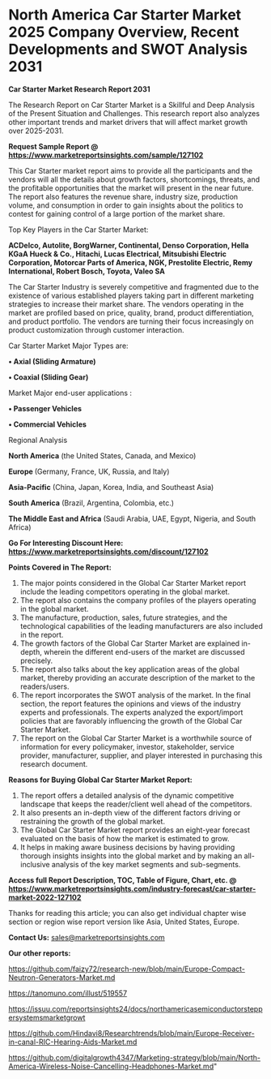 # North America Car Starter Market 2025 Company Overview, Recent Developments and SWOT Analysis 2031

<strong>Car Starter Market Research Report 2031</strong>

The Research Report on Car Starter Market is a Skillful and Deep Analysis of the Present Situation and Challenges. This research report also analyzes other important trends and market drivers that will affect market growth over 2025-2031.

<strong>Request Sample Report @ <a href=https://www.marketreportsinsights.com/sample/127102>https://www.marketreportsinsights.com/sample/127102</a></strong>

This Car Starter market report aims to provide all the participants and the vendors will all the details about growth factors, shortcomings, threats, and the profitable opportunities that the market will present in the near future. The report also features the revenue share, industry size, production volume, and consumption in order to gain insights about the politics to contest for gaining control of a large portion of the market share.

Top Key Players in the Car Starter Market:

<strong>ACDelco, Autolite, BorgWarner, Continental, Denso Corporation, Hella KGaA Hueck & Co., Hitachi, Lucas Electrical, Mitsubishi Electric Corporation, Motorcar Parts of America, NGK, Prestolite Electric, Remy International, Robert Bosch, Toyota, Valeo SA</strong>

The Car Starter Industry is severely competitive and fragmented due to the existence of various established players taking part in different marketing strategies to increase their market share. The vendors operating in the market are profiled based on price, quality, brand, product differentiation, and product portfolio. The vendors are turning their focus increasingly on product customization through customer interaction.

Car Starter Market Major Types are:

<strong>• Axial (Sliding Armature)

• Coaxial (Sliding Gear)</strong>

Market Major end-user applications :

<strong>• Passenger Vehicles

• Commercial Vehicles</strong>

Regional Analysis

</u><strong><b>North America</b></strong> (the United States, Canada, and Mexico)

<strong><b>Europe </b></strong>(Germany, France, UK, Russia, and Italy)

<strong><b>Asia-Pacific</b></strong> (China, Japan, Korea, India, and Southeast Asia)

<strong><b>South America</b></strong> (Brazil, Argentina, Colombia, etc.)

<strong><b>The Middle East and Africa</b></strong> (Saudi Arabia, UAE, Egypt, Nigeria, and South Africa)

<strong>Go For Interesting Discount Here: <a href=https://www.marketreportsinsights.com/discount/127102>https://www.marketreportsinsights.com/discount/127102</a></strong>

<strong>Points Covered in The Report:</strong>
<ol>
  <li>The major points considered in the Global Car Starter Market report include the leading competitors operating in the global market.</li>
  <li>The report also contains the company profiles of the players operating in the global market.</li>
  <li>The manufacture, production, sales, future strategies, and the technological capabilities of the leading manufacturers are also included in the report.</li>
  <li>The growth factors of the Global Car Starter Market are explained in-depth, wherein the different end-users of the market are discussed precisely.</li>
  <li>The report also talks about the key application areas of the global market, thereby providing an accurate description of the market to the readers/users.</li>
  <li>The report incorporates the SWOT analysis of the market. In the final section, the report features the opinions and views of the industry experts and professionals. The experts analyzed the export/import policies that are favorably influencing the growth of the Global Car Starter Market.</li>
  <li>The report on the Global Car Starter Market is a worthwhile source of information for every policymaker, investor, stakeholder, service provider, manufacturer, supplier, and player interested in purchasing this research document.</li>
</ol>
<strong>Reasons for Buying Global Car Starter Market Report:</strong>

<ol>
  <li>The report offers a detailed analysis of the dynamic competitive landscape that keeps the reader/client well ahead of the competitors.</li>
  <li>It also presents an in-depth view of the different factors driving or restraining the growth of the global market.</li>
  <li>The Global Car Starter Market report provides an eight-year forecast evaluated on the basis of how the market is estimated to grow.</li>
  <li>It helps in making aware business decisions by having providing thorough insights insights into the global market and by making an all-inclusive analysis of the key market segments and sub-segments.</li>
</ol>
<strong>Access full Report Description, TOC, Table of Figure, Chart, etc. @ <a href=https://www.marketreportsinsights.com/industry-forecast/car-starter-market-2022-127102>https://www.marketreportsinsights.com/industry-forecast/car-starter-market-2022-127102</a></strong>


Thanks for reading this article; you can also get individual chapter wise section or region wise report version like Asia, United States, Europe.

<strong>Contact Us:</strong>
sales@marketreportsinsights.com

<strong>Our other reports:</strong>

<a href=https://github.com/faizy72/research-new/blob/main/Europe-Compact-Neutron-Generators-Market.md>https://github.com/faizy72/research-new/blob/main/Europe-Compact-Neutron-Generators-Market.md</a>

<a href=https://tanomuno.com/illust/519557>https://tanomuno.com/illust/519557</a>

<a href=https://issuu.com/reportsinsights24/docs/northamericasemiconductorsteppersystemsmarketgrowt>https://issuu.com/reportsinsights24/docs/northamericasemiconductorsteppersystemsmarketgrowt</a>

<a href=https://github.com/Hindavi8/Researchtrends/blob/main/Europe-Receiver-in-canal-RIC-Hearing-Aids-Market.md>https://github.com/Hindavi8/Researchtrends/blob/main/Europe-Receiver-in-canal-RIC-Hearing-Aids-Market.md</a>

<a href=https://github.com/digitalgrowth4347/Marketing-strategy/blob/main/North-America-Wireless-Noise-Cancelling-Headphones-Market.md>https://github.com/digitalgrowth4347/Marketing-strategy/blob/main/North-America-Wireless-Noise-Cancelling-Headphones-Market.md</a>"
